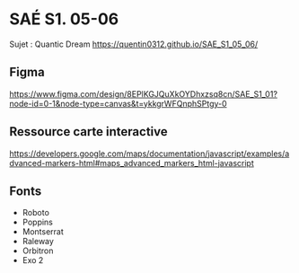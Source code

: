 # SAÉ S1. 05-06

Sujet : Quantic Dream
https://quentin0312.github.io/SAE_S1_05_06/

## Figma

https://www.figma.com/design/8EPlKGJQuXkOYDhxzsq8cn/SAE_S1_01?node-id=0-1&node-type=canvas&t=ykkgrWFQnphSPtgy-0

## Ressource carte interactive

https://developers.google.com/maps/documentation/javascript/examples/advanced-markers-html#maps_advanced_markers_html-javascript

## Fonts
- Roboto
- Poppins
- Montserrat
- Raleway
- Orbitron
- Exo 2

